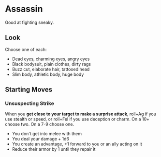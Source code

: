 <!-- Do NOT edit this file directly. It is compiled from pages in the "source" directory. -->
# Assassin

Good at fighting sneaky.

## Look

Choose one of each:

*   Dead eyes, charming eyes, angry eyes
*   Black bodysuit, plain clothes, dirty rags
*   Buzz cut, elaborate hair, tattooed head
*   Slim body, athletic body, huge body

## Starting Moves

### Unsuspecting Strike

When you **get close to your target to make a surprise attack**, roll+Ag if you use stealth or speed, or roll+Fel if you use deception or charm. On a 10+ choose two. On a 7-9 choose one.

*   You don't get into melee with them
*   You deal your damage + 1d6
*   You create an advantage, +1 forward to you or an ally acting on it
*   Reduce their armor by 1 until they repair it